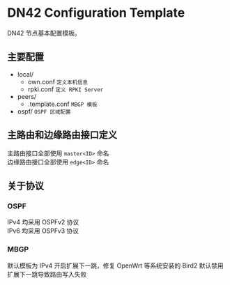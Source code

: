 # DN42 Configuration Template

DN42 节点基本配置模板。

## 主要配置

- local/
  - own.conf `定义本机信息`
  - rpki.conf `定义 RPKI Server`
- peers/
  - .template.conf `MBGP 模板`
- ospf/ `OSPF 区域配置`

## 主路由和边缘路由接口定义

主路由接口全部使用 `master<ID>` 命名  
边缘路由接口全部使用 `edge<ID>` 命名

## 关于协议

### OSPF

IPv4 均采用 OSPFv2 协议  
IPv6 均采用 OSPFv3 协议

### MBGP

默认模板为 IPv4 开启扩展下一跳，修复 OpenWrt 等系统安装的 Bird2 默认禁用扩展下一跳导致路由写入失败
